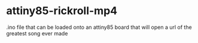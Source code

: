 # attiny85-rickroll-mp4
.ino file that can be loaded onto an attiny85 board that will open a url of the greatest song ever made
